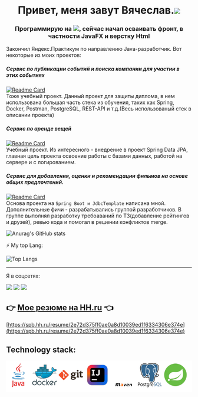 <h1 align="center">Привет, меня завут Вячеслав.<img src="https://github.com/blackcater/blackcater/raw/main/images/Hi.gif" height="32"/></h1>
<h3 align="center">Программирую на <img src="https://img.shields.io/badge/java-%23ED8B00.svg?style=for-the-bage&logo=java&logoColor=white" height="24"/>, сейчас начал осваивать фронт, в частности JavaFX и верстку Html</h3>  

Закончил Яндекс.Практикум по направлению Java-разработчик. Вот некоторые из моих проектов:

##### Сервис по публикации событий и поиска компании для участии в этих событиях
[![Readme Card](https://github-readme-stats.vercel.app/api/pin/?username=V-Levchenkov&repo=ExploreWithMe)](https://github.com/V-Levchenkov/ExploreWithMe)  
Тоже учебный проект. Данный проект для защиты диплома, в нем использована большая часть стека из обучения, таких как Spring, Docker, Postman, PostgreSQL, REST-API и т.д.(Весь использованый стек в описании проекта)

##### Сервис по аренде вещей
[![Readme Card](https://github-readme-stats.vercel.app/api/pin/?username=V-Levchenkov&repo=java-shareit)](https://github.com/V-Levchenkov/Shareit)   
Учебный проект. Из интересного - внедрение в проект Spring Data JPA, главная цель проекта освоение работы с базами данных, работой на сервере и с логированием.

##### Сервис для добавления, оценки и рекомендации фильмов на основе общих предпочтений.   
[![Readme Card](https://github-readme-stats.vercel.app/api/pin/?username=V-Levchenkov&repo=Filmorate)](https://github.com/V-Levchenkov/Filmorate?)   
Основа проекта на `Spring Boot и JdbcTemplate` написана мной. Дополнительные фичи - разрабатывались группой разработчиков.
В группе выполнял разработку требоаваний по ТЗ(добавление рейтингов и друзей), ревью кода и помогал в решении конфликтов merge.   


![Anurag's GitHub stats](https://github-readme-stats.vercel.app/api?username=V-Levchenkov&show_icons=true)

⚡ My top Lang:

![Top Langs](https://github-readme-stats.vercel.app/api/top-langs/?username=V-Levchenkov&layout=compact)

---
Я в соцсетях:

<a href="https://t.me/v_levchenkov"><img src="https://img.shields.io/badge/Telegram-2CA5E0?style=for-the-badge&logo=telegram&logoColor=white"></a>
<a href="https://vk.com/v.Levchenkovv"><img src="https://vk.com/images/icons/favicons/fav_logo.ico?6" width="30"></a>
<a href="https://www.linkedin.com/in/v-levchenkov"><img src="https://static-exp1.licdn.com/sc/h/akt4ae504epesldzj74dzred8" width="30"></a>

## 👉 [Мое резюме на HH.ru](https://spb.hh.ru/resume/2e72d375ff0ae0a8d10039ed1f6334306e374e) 👈
[https://spb.hh.ru/resume/2e72d375ff0ae0a8d10039ed1f6334306e374e](https://spb.hh.ru/resume/2e72d375ff0ae0a8d10039ed1f6334306e374e)


<!--
**V-Levchenkov/readme** is a ✨ _special_ ✨ repository because its `README.md` (this file) appears on your GitHub profile.

Here are some ideas to get you started:

- 🔭 I’m currently working on ...
- 🌱 I’m currently learning ...
- 👯 I’m looking to collaborate on ...
- 🤔 I’m looking for help with ...
- 💬 Ask me about ...
- 📫 How to reach me: ...
- 😄 Pronouns: ...
- ⚡ Fun fact: ...
-->

Technology stack:
-
![](https://github.com/V-Levchenkov/V-Levchenkov/blob/main/logo.png)
